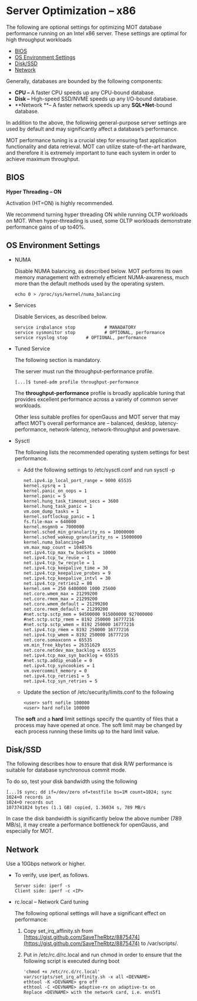 # Server Optimization – x86<a name="EN-US_TOPIC_0260488196"></a>

The following are optional settings for optimizing MOT database performance running on an Intel x86 server. These settings are optimal for high throughput workloads

-   [BIOS](#section13218630941)
-   [OS Environment Settings](#section850904112414)
-   [Disk/SSD](#section11607173101020)
-   [Network](#section1528763861114)

Generally, databases are bounded by the following components:

-   **CPU –**  A faster CPU speeds up any CPU-bound database.
-   **Disk –**  High-speed SSD/NVME speeds up any I/O-bound database.
-   **Network **– A faster network speeds up any  **SQL\*Net**-bound database.

In addition to the above, the following general-purpose server settings are used by default and may significantly affect a database’s performance.

MOT performance tuning is a crucial step for ensuring fast application functionality and data retrieval. MOT can utilize state-of-the-art hardware, and therefore it is extremely important to tune each system in order to achieve maximum throughput.

## BIOS<a name="section13218630941"></a>

**Hyper Threading – ON**

Activation \(HT=ON\) is highly recommended.

We recommend turning hyper threading ON while running OLTP workloads on MOT. When hyper-threading is used, some OLTP workloads demonstrate performance gains of up to40%.

## OS Environment Settings<a name="section850904112414"></a>

-   NUMA

    Disable NUMA balancing, as described below. MOT performs its own memory management with extremely efficient NUMA-awareness, much more than the default methods used by the operating system.

    ```
    echo 0 > /proc/sys/kernel/numa_balancing
    ```

-   Services

    Disable Services, as described below.

    ```
    service irqbalance stop           # MANADATORY
    service sysmonitor stop           # OPTIONAL, performance  
    service rsyslog stop       # OPTIONAL, performance
    ```

-   Tuned Service

    The following section is mandatory.

    The server must run the throughput-performance profile.

    ```
    [...]$ tuned-adm profile throughput-performance 
    ```

    The  **throughput-performance**  profile is broadly applicable tuning that provides excellent performance across a variety of common server workloads.

    Other less suitable profiles for openGauss and MOT server that may affect MOT’s overall performance are – balanced, desktop, latency-performance, network-latency, network-throughput and powersave.

-   Sysctl

    The following lists the recommended operating system settings for best performance.

    -   Add the following settings to /etc/sysctl.conf and run sysctl -p

        ```
        net.ipv4.ip_local_port_range = 9000 65535
        kernel.sysrq = 1
        kernel.panic_on_oops = 1
        kernel.panic = 5
        kernel.hung_task_timeout_secs = 3600
        kernel.hung_task_panic = 1
        vm.oom_dump_tasks = 1
        kernel.softlockup_panic = 1
        fs.file-max = 640000
        kernel.msgmnb = 7000000
        kernel.sched_min_granularity_ns = 10000000
        kernel.sched_wakeup_granularity_ns = 15000000
        kernel.numa_balancing=0
        vm.max_map_count = 1048576
        net.ipv4.tcp_max_tw_buckets = 10000
        net.ipv4.tcp_tw_reuse = 1
        net.ipv4.tcp_tw_recycle = 1
        net.ipv4.tcp_keepalive_time = 30
        net.ipv4.tcp_keepalive_probes = 9
        net.ipv4.tcp_keepalive_intvl = 30
        net.ipv4.tcp_retries2 = 80
        kernel.sem = 250 6400000 1000 25600
        net.core.wmem_max = 21299200
        net.core.rmem_max = 21299200
        net.core.wmem_default = 21299200
        net.core.rmem_default = 21299200
        #net.sctp.sctp_mem = 94500000 915000000 927000000
        #net.sctp.sctp_rmem = 8192 250000 16777216
        #net.sctp.sctp_wmem = 8192 250000 16777216
        net.ipv4.tcp_rmem = 8192 250000 16777216
        net.ipv4.tcp_wmem = 8192 250000 16777216
        net.core.somaxconn = 65535
        vm.min_free_kbytes = 26351629
        net.core.netdev_max_backlog = 65535
        net.ipv4.tcp_max_syn_backlog = 65535
        #net.sctp.addip_enable = 0
        net.ipv4.tcp_syncookies = 1
        vm.overcommit_memory = 0
        net.ipv4.tcp_retries1 = 5
        net.ipv4.tcp_syn_retries = 5
        ```

    -   Update the section of /etc/security/limits.conf to the following

        ```
        <user> soft nofile 100000
        <user> hard nofile 100000
        ```

    The  **soft**  and a  **hard**  limit settings specify the quantity of files that a process may have opened at once. The soft limit may be changed by each process running these limits up to the hard limit value.


## Disk/SSD<a name="section11607173101020"></a>

The following describes how to ensure that disk R/W performance is suitable for database synchronous commit mode.

To do so, test your disk bandwidth using the following

```
[...]$ sync; dd if=/dev/zero of=testfile bs=1M count=1024; sync
1024+0 records in
1024+0 records out
1073741824 bytes (1.1 GB) copied, 1.36034 s, 789 MB/s 
```

In case the disk bandwidth is significantly below the above number \(789 MB/s\), it may create a performance bottleneck for openGauss, and especially for MOT.

## Network<a name="section1528763861114"></a>

Use a 10Gbps network or higher.

-   To verify, use iperf, as follows.

    ```
    Server side: iperf -s
    Client side: iperf -c <IP>
    ```

-   rc.local – Network Card tuning

    The following optional settings will have a significant effect on performance:

    1.  Copy set\_irq\_affinity.sh from  [https://gist.github.com/SaveTheRbtz/8875474](https://gist.github.com/SaveTheRbtz/8875474)  to /var/scripts/.
    2.  Put in /etc/rc.d/rc.local and run chmod in order to ensure that the following script is executed during boot

        ```
        'chmod +x /etc/rc.d/rc.local' 
        var/scripts/set_irq_affinity.sh -x all <DEVNAME>
        ethtool -K <DEVNAME> gro off
        ethtool -C <DEVNAME> adaptive-rx on adaptive-tx on
        Replace <DEVNAME> with the network card, i.e. ens5f1
        ```




